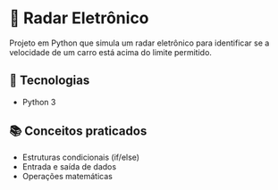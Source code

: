 # 📡 Radar Eletrônico

Projeto em Python que simula um radar eletrônico para identificar se a velocidade de um carro está acima do limite permitido.

## 🚀 Tecnologias
- Python 3

## 📚 Conceitos praticados
- Estruturas condicionais (if/else)
- Entrada e saída de dados
- Operações matemáticas
